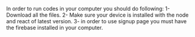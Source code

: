 In order to run codes in your computer you should do following:
1- Download all the files.
2- Make sure your device is installed with the node and react of latest version.
3- in order to use signup page you must have the firebase installed in your computer.

